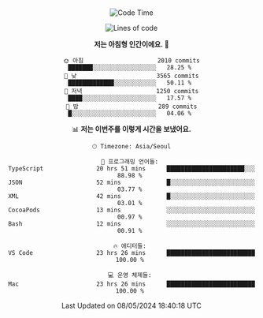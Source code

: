<div align="center">

<br />

 <!--START_SECTION:waka-->
![Code Time](http://img.shields.io/badge/Code%20Time-2%2C442%20hrs%2050%20mins-blue)

![Lines of code](https://img.shields.io/badge/%EC%A0%80%EB%8A%94%20%EC%97%AC%ED%83%9C%EA%B9%8C%EC%A7%80%20-3.9%20million%20%EC%A4%84%EC%9D%98%20%EC%BD%94%EB%93%9C%EB%A5%BC%20%EC%9E%91%EC%84%B1%ED%96%88%EC%96%B4%EC%9A%94.-blue)

**저는 아침형 인간이에요. 🐤** 

```text
🌞 아침                     2010 commits        ███████░░░░░░░░░░░░░░░░░░   28.25 % 
🌆 낮　                     3565 commits        █████████████░░░░░░░░░░░░   50.11 % 
🌃 저녁                     1250 commits        ████░░░░░░░░░░░░░░░░░░░░░   17.57 % 
🌙 밤　                     289 commits         █░░░░░░░░░░░░░░░░░░░░░░░░   04.06 % 
```


📊 **저는 이번주를 이렇게 시간을 보냈어요.** 

```text
🕑︎ Timezone: Asia/Seoul

💬 프로그래밍 언어들: 
TypeScript               20 hrs 51 mins      ██████████████████████░░░   88.98 % 
JSON                     52 mins             █░░░░░░░░░░░░░░░░░░░░░░░░   03.77 % 
XML                      42 mins             █░░░░░░░░░░░░░░░░░░░░░░░░   03.01 % 
CocoaPods                13 mins             ░░░░░░░░░░░░░░░░░░░░░░░░░   00.97 % 
Bash                     12 mins             ░░░░░░░░░░░░░░░░░░░░░░░░░   00.91 % 

🔥 에디터들: 
VS Code                  23 hrs 26 mins      █████████████████████████   100.00 % 

💻 운영 체제들: 
Mac                      23 hrs 26 mins      █████████████████████████   100.00 % 
```


 Last Updated on 08/05/2024 18:40:18 UTC
<!--END_SECTION:waka-->

</div>
